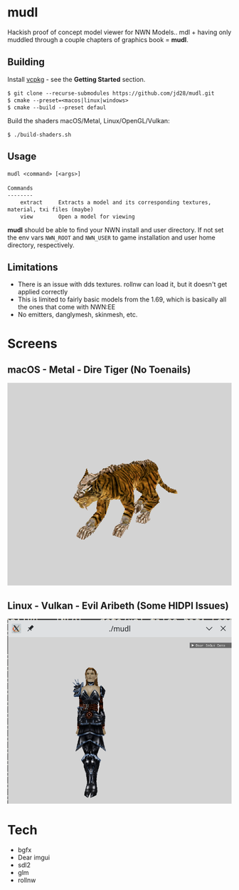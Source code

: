 # mudl

Hackish proof of concept model viewer for NWN Models..  mdl + having only muddled through a couple chapters of graphics book = **mudl**.

## Building

Install [vcpkg](https://github.com/microsoft/vcpkg) - see the **Getting Started** section.

```
$ git clone --recurse-submodules https://github.com/jd28/mudl.git
$ cmake --preset=<macos|linux|windows>
$ cmake --build --preset defaul
```

Build the shaders macOS/Metal, Linux/OpenGL/Vulkan:
```
$ ./build-shaders.sh
```

## Usage

```
mudl <command> [<args>]

Commands
--------
    extract     Extracts a model and its corresponding textures, material, txi files (maybe)
    view        Open a model for viewing
```

**mudl** should be able to find your NWN install and user directory.  If not set the
env vars ``NWN_ROOT`` and ``NWN_USER`` to game installation and user home directory,
respectively.

## Limitations

- There is an issue with dds textures.  rollnw can load it, but it doesn't get applied correctly
- This is limited to fairly basic models from the 1.69, which is basically all the ones that come
  with NWN:EE
- No emitters, danglymesh, skinmesh, etc.

# Screens

## macOS - Metal - Dire Tiger (No Toenails)
![macOS - Metal - Dire Tiger (No Toenails)](screenshots/screen_apple_20230127.png)

## Linux - Vulkan - Evil Aribeth (Some HIDPI Issues)
![Linux - Vulkan - Evil Aribeth](screenshots/screen_linux_20230129.png)

# Tech
- bgfx
- Dear imgui
- sdl2
- glm
- rollnw
